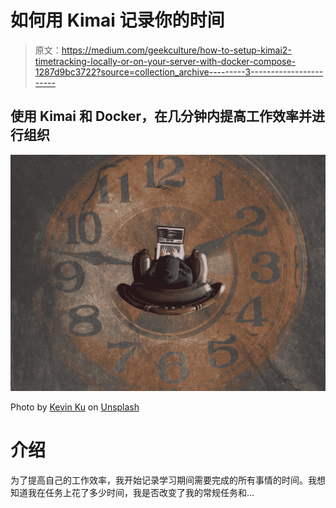 # 如何用 Kimai 记录你的时间

> 原文：<https://medium.com/geekculture/how-to-setup-kimai2-timetracking-locally-or-on-your-server-with-docker-compose-1287d9bc3722?source=collection_archive---------3----------------------->

## 使用 Kimai 和 Docker，在几分钟内提高工作效率并进行组织

![](img/8470bbaa64ae4e851d66079404481b57.png)

Photo by [Kevin Ku](https://unsplash.com/@ikukevk?utm_source=unsplash&utm_medium=referral&utm_content=creditCopyText) on [Unsplash](https://unsplash.com/s/photos/time?utm_source=unsplash&utm_medium=referral&utm_content=creditCopyText)

# 介绍

为了提高自己的工作效率，我开始记录学习期间需要完成的所有事情的时间。我想知道我在任务上花了多少时间，我是否改变了我的常规任务和…